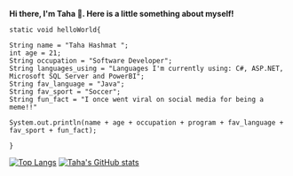 **Hi there, I'm Taha 👋. Here is a little something about myself!**

  
    static void helloWorld{
    
    String name = "Taha Hashmat ";
    int age = 21;
    String occupation = "Software Developer";
    String languages_using = "Languages I'm currently using: C#, ASP.NET, Microsoft SQL Server and PowerBI";
    String fav_language = "Java";
    String fav_sport = "Soccer";
    String fun_fact = "I once went viral on social media for being a meme!!"
    
    System.out.println(name + age + occupation + program + fav_language + fav_sport + fun_fact);
    
    }
        
[![Top Langs](https://github-readme-stats.vercel.app/api/top-langs/?username=tahahashmat&show_icons=true&theme=tokyonight&hide_border=true&langs_count=4)](https://github.com/anuraghazra/tahahashmat)
[![Taha's GitHub stats](https://github-readme-stats.vercel.app/api?username=tahahashmat&show_icons=true&theme=tokyonight&hide_border=true)](https://github.com/tahahashmat/tahahashmat) 
